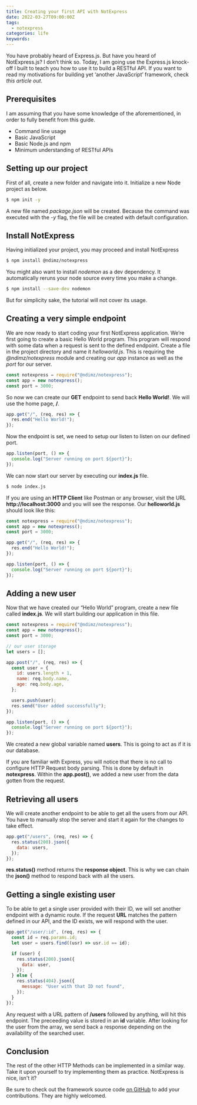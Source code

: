 ```yaml
---
title: Creating your first API with NotExpress
date: 2022-03-27T09:00:00Z
tags:
  - notexpress
categories: life
keywords: 
---
```



You have probably heard of Express.js. But have you heard of NotExpress.js? I don’t think so. Today, I am going use the Express.js knock-off I built to teach you how to use it to build a RESTful API. If you want to read my motivations for building yet ‘another JavaScript’ framework, check _this article out_.

## Prerequisites
I am assuming that you have some knowledge of the aforementioned, in order to fully benefit from this guide.

- Command line usage
- Basic JavaScript
- Basic Node.js and npm
- Minimum understanding of RESTful APIs
## Setting up our project
First of all, create a new folder and navigate into it. Initialize a new Node project as below.
```Bash
$ npm init -y
```

A new file named _package.json_ will be created. Because the command was executed with the _-y_ flag, the file will be created with default configuration.
## Install NotExpress
Having initialized your project, you may proceed and install NotExpress
```Bash
$ npm install @ndimz/notexpress
```
You might also want to install _nodemon_ as a dev dependency. It automatically reruns your node source every time you make a change.
```Bash
$ npm install --save-dev nodemon
```
But for simplicity sake, the tutorial will not cover its usage.
## Creating a very simple endpoint
We are now ready to start coding your first NotExpress application. We’re first going to create a basic Hello World program. This program will respond with some data when a request is sent to the defined endpoint. Create a file in the project directory and name it _helloworld.js_. This is requiring the _@ndimz/notexpress_ module and creating our _app_ instance as well as the _port_ for our server.
```Javascript
const notexpress = require("@ndimz/notexpress");
const app = new notexpress();
const port = 3000;
```
So now we can create our <b>GET</b> endpoint to send back <b>Hello World!</b>. We will use the home page, <b>/</b>.
```Javascript
app.get("/", (req, res) => {
  res.end("Hello World!");
});
```
Now the endpoint is set, we need to setup our listen to listen on our defined port.
```Javascript
app.listen(port, () => {
  console.log("Server running on port ${port}");
});
```
We can now start our server by executing our <b>index.js</b> file.
```bash
$ node index.js
```
If you are using an <b>HTTP Client</b> like Postman or any browser, visit the URL <b>http://localhost:3000</b> and you will see the response.
Our <b>helloworld.js</b> should look like this:
```Javascript
const notexpress = require("@ndimz/notexpress");
const app = new notexpress();
const port = 3000;

app.get("/", (req, res) => {
  res.end("Hello World!");
});

app.listen(port, () => {
  console.log("Server running on port ${port}");
});
```
## Adding a new user
Now that we have created our “Hello World” program, create a new file called <b>index.js</b>. We will start building our application in this file.
```Javascript
const notexpress = require("@ndimz/notexpress");
const app = new notexpress();
const port = 3000;

// our user storage
let users = [];

app.post("/", (req, res) => {
  const user = {
    id: users.length + 1,
    name: req.body.name,
    age: req.body.age,
  };

  users.push(user);
  res.send("User added successfully");
});

app.listen(port, () => {
  console.log("Server running on port ${port}");
});
```
We created a new global variable named <b>users</b>. This is going to act as if it is our database.

If you are familiar with Express, you will notice that there is no call to configure HTTP Request body parsing. This is done by default in <b>notexpress</b>. Within the <b>app.post()</b>, we added a new user from the data gotten from the request.
## Retrieving all users
We will create another endpoint to be able to get all the users from our API. You have to manually stop the server and start it again for the changes to take effect.
```Javascript
app.get("/users", (req, res) => {
  res.status(200).json({
    data: users,
  });
});
```
<b>res.status()</b> method returns the <b>response object</b>. This is why we can chain the <b>json()</b> method to respond back with all the users.
## Getting a single existing user
To be able to get a single user provided with their ID, we will set another endpoint with a dynamic route. If the request <b>URL</b> matches the pattern defined in our API, and the ID exists, we will respond with the user.
```Javascript
app.get("/user/:id", (req, res) => {
  const id = req.params.id;
  let user = users.find((usr) => usr.id == id);

  if (user) {
    res.status(200).json({
      data: user,
    });
  } else {
    res.status(404).json({
      message: "User with that ID not found",
    });
  }
});
```
Any request with a URL pattern of <b>/users</b> followed by anything, will hit this endpoint. The preceeding value is stored in an <b>id</b> variable. After looking for the user from the array, we send back a response depending on the availability of the searched user.
## Conclusion
The rest of the other HTTP Methods can be implemented in a similar way.
Take it upon yourself to try implementing them as practice. NotExpress is nice, isn't it?


Be sure to check out the framework source code [on GitHub](https://github.com/ndimzKM/notexpress) to add your contributions. They are highly welcomed.
  
